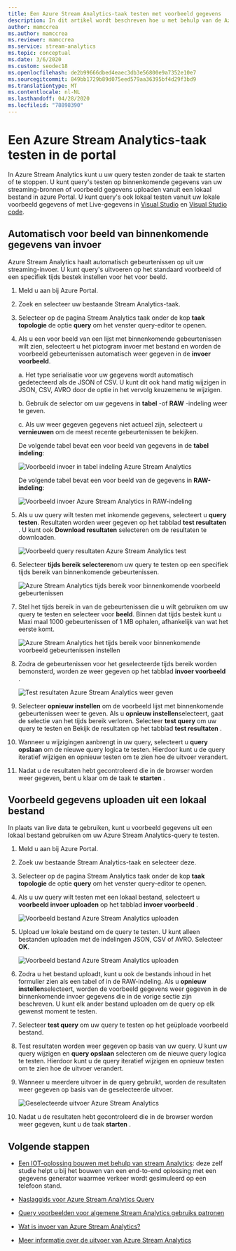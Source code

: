 ```yaml
---
title: Een Azure Stream Analytics-taak testen met voorbeeld gegevens
description: In dit artikel wordt beschreven hoe u met behulp van de Azure Portal een Azure Stream Analytics-taak, voorbeeld invoer en het uploaden van voorbeeld gegevens kunt testen.
author: mamccrea
ms.author: mamccrea
ms.reviewer: mamccrea
ms.service: stream-analytics
ms.topic: conceptual
ms.date: 3/6/2020
ms.custom: seodec18
ms.openlocfilehash: de2b99666dbed4eaec3db3e56800e9a7352e10e7
ms.sourcegitcommit: 849bb1729b89d075eed579aa36395bf4d29f3bd9
ms.translationtype: MT
ms.contentlocale: nl-NL
ms.lasthandoff: 04/28/2020
ms.locfileid: "78898390"
---
```

# <a name="test-an-azure-stream-analytics-job-in-the-portal"></a>Een Azure Stream Analytics-taak testen in de portal

In Azure Stream Analytics kunt u uw query testen zonder de taak te starten of te stoppen. U kunt query's testen op binnenkomende gegevens van uw streaming-bronnen of voorbeeld gegevens uploaden vanuit een lokaal bestand in azure Portal. U kunt query's ook lokaal testen vanuit uw lokale voorbeeld gegevens of met Live-gegevens in [Visual Studio](stream-analytics-live-data-local-testing.md) en [Visual Studio code](visual-studio-code-local-run-live-input.md).

## <a name="automatically-sample-incoming-data-from-input"></a>Automatisch voor beeld van binnenkomende gegevens van invoer

Azure Stream Analytics haalt automatisch gebeurtenissen op uit uw streaming-invoer. U kunt query's uitvoeren op het standaard voorbeeld of een specifiek tijds bestek instellen voor het voor beeld.

1. Meld u aan bij Azure Portal.

2. Zoek en selecteer uw bestaande Stream Analytics-taak.

3. Selecteer op de pagina Stream Analytics taak onder de kop **taak topologie** de optie **query** om het venster query-editor te openen. 

4. Als u een voor beeld van een lijst met binnenkomende gebeurtenissen wilt zien, selecteert u het pictogram invoer met bestand en worden de voorbeeld gebeurtenissen automatisch weer gegeven in de **invoer voorbeeld**.

   a. Het type serialisatie voor uw gegevens wordt automatisch gedetecteerd als de JSON of CSV. U kunt dit ook hand matig wijzigen in JSON, CSV, AVRO door de optie in het vervolg keuzemenu te wijzigen.
    
   b. Gebruik de selector om uw gegevens in **tabel** -of **RAW** -indeling weer te geven.
    
   c. Als uw weer gegeven gegevens niet actueel zijn, selecteert u **vernieuwen** om de meest recente gebeurtenissen te bekijken.

   De volgende tabel bevat een voor beeld van gegevens in de **tabel indeling**:

   ![Voorbeeld invoer in tabel indeling Azure Stream Analytics](./media/stream-analytics-test-query/asa-sample-table.png)

   De volgende tabel bevat een voor beeld van de gegevens in **RAW-indeling**:

   ![Voorbeeld invoer Azure Stream Analytics in RAW-indeling](./media/stream-analytics-test-query/asa-sample-raw.png)

5. Als u uw query wilt testen met inkomende gegevens, selecteert u **query testen**. Resultaten worden weer gegeven op het tabblad **test resultaten** . U kunt ook **Download resultaten** selecteren om de resultaten te downloaden.

   ![Voorbeeld query resultaten Azure Stream Analytics test](./media/stream-analytics-test-query/asa-test-query.png)

6. Selecteer **tijds bereik selecteren**om uw query te testen op een specifiek tijds bereik van binnenkomende gebeurtenissen.
   
   ![Azure Stream Analytics tijds bereik voor binnenkomende voorbeeld gebeurtenissen](./media/stream-analytics-test-query/asa-select-time-range.png)

7. Stel het tijds bereik in van de gebeurtenissen die u wilt gebruiken om uw query te testen en selecteer voor **beeld**. Binnen dat tijds bestek kunt u Maxi maal 1000 gebeurtenissen of 1 MB ophalen, afhankelijk van wat het eerste komt.

   ![Azure Stream Analytics het tijds bereik voor binnenkomende voorbeeld gebeurtenissen instellen](./media/stream-analytics-test-query/asa-set-time-range.png)

8. Zodra de gebeurtenissen voor het geselecteerde tijds bereik worden bemonsterd, worden ze weer gegeven op het tabblad **invoer voorbeeld** .

   ![Test resultaten Azure Stream Analytics weer geven](./media/stream-analytics-test-query/asa-view-test-results.png)

9. Selecteer **opnieuw instellen** om de voorbeeld lijst met binnenkomende gebeurtenissen weer te geven. Als u **opnieuw instellen**selecteert, gaat de selectie van het tijds bereik verloren. Selecteer **test query** om uw query te testen en Bekijk de resultaten op het tabblad **test resultaten** .

10. Wanneer u wijzigingen aanbrengt in uw query, selecteert u **query opslaan** om de nieuwe query logica te testen. Hierdoor kunt u de query iteratief wijzigen en opnieuw testen om te zien hoe de uitvoer verandert.

11. Nadat u de resultaten hebt gecontroleerd die in de browser worden weer gegeven, bent u klaar om de taak te **starten** .

## <a name="upload-sample-data-from-a-local-file"></a>Voorbeeld gegevens uploaden uit een lokaal bestand

In plaats van live data te gebruiken, kunt u voorbeeld gegevens uit een lokaal bestand gebruiken om uw Azure Stream Analytics-query te testen.

1. Meld u aan bij Azure Portal.
   
2. Zoek uw bestaande Stream Analytics-taak en selecteer deze.

3. Selecteer op de pagina Stream Analytics taak onder de kop **taak topologie** de optie **query** om het venster query-editor te openen.

4. Als u uw query wilt testen met een lokaal bestand, selecteert u **voorbeeld invoer uploaden** op het tabblad **invoer voorbeeld** . 

   ![Voorbeeld bestand Azure Stream Analytics uploaden](./media/stream-analytics-test-query/asa-upload-sample-file.png)

5. Upload uw lokale bestand om de query te testen. U kunt alleen bestanden uploaden met de indelingen JSON, CSV of AVRO. Selecteer **OK**.

   ![Voorbeeld bestand Azure Stream Analytics uploaden](./media/stream-analytics-test-query/asa-upload-sample-json-file.png)

6. Zodra u het bestand uploadt, kunt u ook de bestands inhoud in het formulier zien als een tabel of in de RAW-indeling. Als u **opnieuw instellen**selecteert, worden de voorbeeld gegevens weer gegeven in de binnenkomende invoer gegevens die in de vorige sectie zijn beschreven. U kunt elk ander bestand uploaden om de query op elk gewenst moment te testen.

7. Selecteer **test query** om uw query te testen op het geüploade voorbeeld bestand.

8. Test resultaten worden weer gegeven op basis van uw query. U kunt uw query wijzigen en **query opslaan** selecteren om de nieuwe query logica te testen. Hierdoor kunt u de query iteratief wijzigen en opnieuw testen om te zien hoe de uitvoer verandert.

9. Wanneer u meerdere uitvoer in de query gebruikt, worden de resultaten weer gegeven op basis van de geselecteerde uitvoer. 

   ![Geselecteerde uitvoer Azure Stream Analytics](./media/stream-analytics-test-query/asa-sample-test-selected-output.png)

10. Nadat u de resultaten hebt gecontroleerd die in de browser worden weer gegeven, kunt u de taak **starten** .

## <a name="next-steps"></a>Volgende stappen
* [Een IOT-oplossing bouwen met behulp van stream Analytics](https://docs.microsoft.com/azure/stream-analytics/stream-analytics-build-an-iot-solution-using-stream-analytics): deze zelf studie helpt u bij het bouwen van een end-to-end oplossing met een gegevens generator waarmee verkeer wordt gesimuleerd op een telefoon stand.

* [Naslaggids voor Azure Stream Analytics Query](https://docs.microsoft.com/stream-analytics-query/stream-analytics-query-language-reference)

* [Query voorbeelden voor algemene Stream Analytics gebruiks patronen](stream-analytics-stream-analytics-query-patterns.md)

* [Wat is invoer van Azure Stream Analytics?](stream-analytics-add-inputs.md)

* [Meer informatie over de uitvoer van Azure Stream Analytics](stream-analytics-define-outputs.md)
